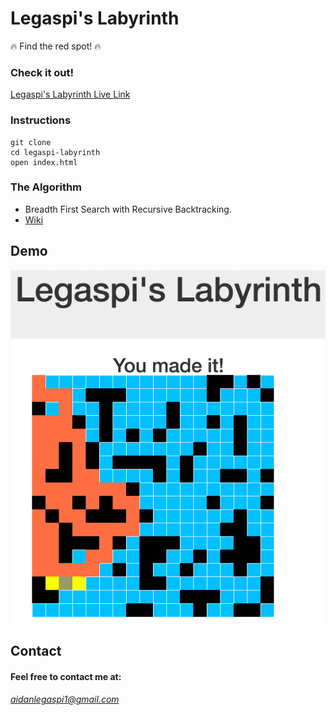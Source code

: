 # Legaspi's Labyrinth
🔥 Find the red spot! 🔥
### Check it out!
[Legaspi's Labyrinth Live Link](http://aidanlegaspi.com/legaspis-labyrinth/)
### Instructions
    git clone
    cd legaspi-labyrinth
    open index.html
### The Algorithm
+ Breadth First Search with Recursive Backtracking.
+ [Wiki](https://en.wikipedia.org/wiki/Maze_generation_algorithm#Recursive_backtracker)

## Demo

![Legaspi's Labyrinth](sample.gif)

## Contact
#### Feel free to contact me at:
###### aidanlegaspi1@gmail.com
